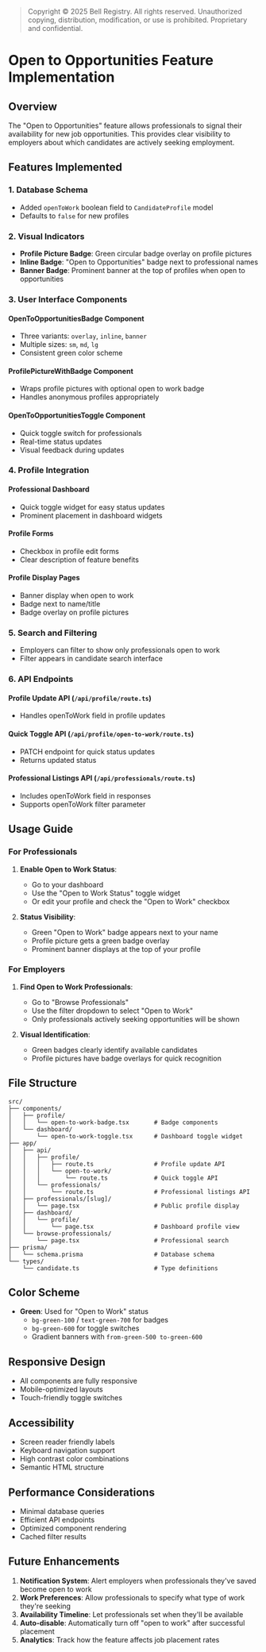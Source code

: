 > Copyright © 2025 Bell Registry. All rights reserved.
> Unauthorized copying, distribution, modification, or use is prohibited.
> Proprietary and confidential.
>

# Open to Opportunities Feature Implementation

## Overview

The "Open to Opportunities" feature allows professionals to signal their availability for new job opportunities. This provides clear visibility to employers about which candidates are actively seeking employment.

## Features Implemented

### 1. **Database Schema**
- Added `openToWork` boolean field to `CandidateProfile` model
- Defaults to `false` for new profiles

### 2. **Visual Indicators**
- **Profile Picture Badge**: Green circular badge overlay on profile pictures
- **Inline Badge**: "Open to Opportunities" badge next to professional names
- **Banner Badge**: Prominent banner at the top of profiles when open to opportunities

### 3. **User Interface Components**

#### **OpenToOpportunitiesBadge Component**
- Three variants: `overlay`, `inline`, `banner`
- Multiple sizes: `sm`, `md`, `lg`
- Consistent green color scheme

#### **ProfilePictureWithBadge Component**
- Wraps profile pictures with optional open to work badge
- Handles anonymous profiles appropriately

#### **OpenToOpportunitiesToggle Component**
- Quick toggle switch for professionals
- Real-time status updates
- Visual feedback during updates

### 4. **Profile Integration**

#### **Professional Dashboard**
- Quick toggle widget for easy status updates
- Prominent placement in dashboard widgets

#### **Profile Forms**
- Checkbox in profile edit forms
- Clear description of feature benefits

#### **Profile Display Pages**
- Banner display when open to work
- Badge next to name/title
- Badge overlay on profile pictures

### 5. **Search and Filtering**
- Employers can filter to show only professionals open to work
- Filter appears in candidate search interface

### 6. **API Endpoints**

#### **Profile Update API** (`/api/profile/route.ts`)
- Handles openToWork field in profile updates

#### **Quick Toggle API** (`/api/profile/open-to-work/route.ts`)
- PATCH endpoint for quick status updates
- Returns updated status

#### **Professional Listings API** (`/api/professionals/route.ts`)
- Includes openToWork field in responses
- Supports openToWork filter parameter

## Usage Guide

### For Professionals

1. **Enable Open to Work Status**:
   - Go to your dashboard
   - Use the "Open to Work Status" toggle widget
   - Or edit your profile and check the "Open to Work" checkbox

2. **Status Visibility**:
   - Green "Open to Work" badge appears next to your name
   - Profile picture gets a green badge overlay
   - Prominent banner displays at the top of your profile

### For Employers

1. **Find Open to Work Professionals**:
   - Go to "Browse Professionals"
   - Use the filter dropdown to select "Open to Work"
   - Only professionals actively seeking opportunities will be shown

2. **Visual Identification**:
   - Green badges clearly identify available candidates
   - Profile pictures have badge overlays for quick recognition

## File Structure

```
src/
├── components/
│   ├── profile/
│   │   └── open-to-work-badge.tsx       # Badge components
│   └── dashboard/
│       └── open-to-work-toggle.tsx      # Dashboard toggle widget
├── app/
│   ├── api/
│   │   ├── profile/
│   │   │   ├── route.ts                 # Profile update API
│   │   │   └── open-to-work/
│   │   │       └── route.ts             # Quick toggle API
│   │   └── professionals/
│   │       └── route.ts                 # Professional listings API
│   ├── professionals/[slug]/
│   │   └── page.tsx                     # Public profile display
│   ├── dashboard/
│   │   └── profile/
│   │       └── page.tsx                 # Dashboard profile view
│   └── browse-professionals/
│       └── page.tsx                     # Professional search
├── prisma/
│   └── schema.prisma                    # Database schema
└── types/
    └── candidate.ts                     # Type definitions
```

## Color Scheme

- **Green**: Used for "Open to Work" status
  - `bg-green-100` / `text-green-700` for badges
  - `bg-green-600` for toggle switches
  - Gradient banners with `from-green-500 to-green-600`

## Responsive Design

- All components are fully responsive
- Mobile-optimized layouts
- Touch-friendly toggle switches

## Accessibility

- Screen reader friendly labels
- Keyboard navigation support
- High contrast color combinations
- Semantic HTML structure

## Performance Considerations

- Minimal database queries
- Efficient API endpoints
- Optimized component rendering
- Cached filter results

## Future Enhancements

1. **Notification System**: Alert employers when professionals they've saved become open to work
2. **Work Preferences**: Allow professionals to specify what type of work they're seeking
3. **Availability Timeline**: Let professionals set when they'll be available
4. **Auto-disable**: Automatically turn off "open to work" after successful placement
5. **Analytics**: Track how the feature affects job placement rates 